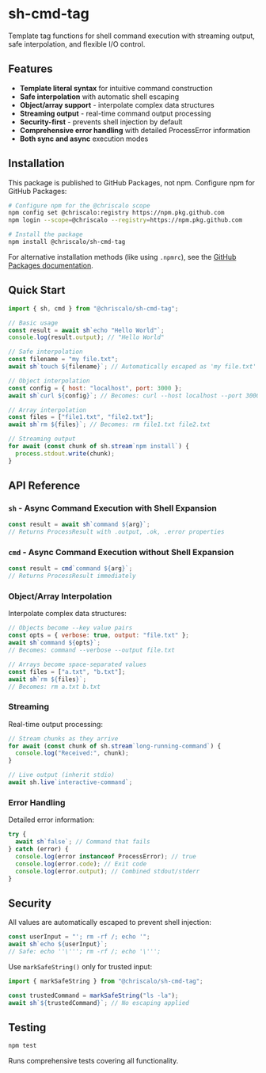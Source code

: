 # sh-cmd-tag

Template tag functions for shell command execution with streaming output, safe
interpolation, and flexible I/O control.

## Features

- **Template literal syntax** for intuitive command construction
- **Safe interpolation** with automatic shell escaping
- **Object/array support** - interpolate complex data structures
- **Streaming output** - real-time command output processing  
- **Security-first** - prevents shell injection by default
- **Comprehensive error handling** with detailed ProcessError information
- **Both sync and async** execution modes

## Installation

This package is published to GitHub Packages, not npm. Configure npm for GitHub Packages:

```bash
# Configure npm for the @chriscalo scope
npm config set @chriscalo:registry https://npm.pkg.github.com
npm login --scope=@chriscalo --registry=https://npm.pkg.github.com

# Install the package
npm install @chriscalo/sh-cmd-tag
```

For alternative installation methods (like using `.npmrc`), see the [GitHub Packages documentation](https://docs.github.com/en/packages/working-with-a-github-packages-registry/working-with-the-npm-registry).

## Quick Start

```javascript
import { sh, cmd } from "@chriscalo/sh-cmd-tag";

// Basic usage
const result = await sh`echo "Hello World"`;
console.log(result.output); // "Hello World"

// Safe interpolation
const filename = "my file.txt";
await sh`touch ${filename}`; // Automatically escaped as 'my file.txt'

// Object interpolation
const config = { host: "localhost", port: 3000 };
await sh`curl ${config}`; // Becomes: curl --host localhost --port 3000

// Array interpolation  
const files = ["file1.txt", "file2.txt"];
await sh`rm ${files}`; // Becomes: rm file1.txt file2.txt

// Streaming output
for await (const chunk of sh.stream`npm install`) {
  process.stdout.write(chunk);
}
```

## API Reference

### `sh` - Async Command Execution with Shell Expansion

```javascript
const result = await sh`command ${arg}`;
// Returns ProcessResult with .output, .ok, .error properties
```

### `cmd` - Async Command Execution without Shell Expansion

```javascript
const result = cmd`command ${arg}`;
// Returns ProcessResult immediately
```

### Object/Array Interpolation

Interpolate complex data structures:

```javascript
// Objects become --key value pairs
const opts = { verbose: true, output: "file.txt" };
await sh`command ${opts}`;
// Becomes: command --verbose --output file.txt

// Arrays become space-separated values
const files = ["a.txt", "b.txt"];
await sh`rm ${files}`;
// Becomes: rm a.txt b.txt
```

### Streaming

Real-time output processing:

```javascript
// Stream chunks as they arrive
for await (const chunk of sh.stream`long-running-command`) {
  console.log("Received:", chunk);
}

// Live output (inherit stdio)
await sh.live`interactive-command`;
```

### Error Handling

Detailed error information:

```javascript
try {
  await sh`false`; // Command that fails
} catch (error) {
  console.log(error instanceof ProcessError); // true
  console.log(error.code); // Exit code
  console.log(error.output); // Combined stdout/stderr
}
```

## Security

All values are automatically escaped to prevent shell injection:

```javascript
const userInput = "'; rm -rf /; echo '";
await sh`echo ${userInput}`; 
// Safe: echo ''\'''; rm -rf /; echo '\''';
```

Use `markSafeString()` only for trusted input:

```javascript
import { markSafeString } from "@chriscalo/sh-cmd-tag";

const trustedCommand = markSafeString("ls -la");
await sh`${trustedCommand}`; // No escaping applied
```

## Testing

```bash
npm test
```

Runs comprehensive tests covering all functionality.
